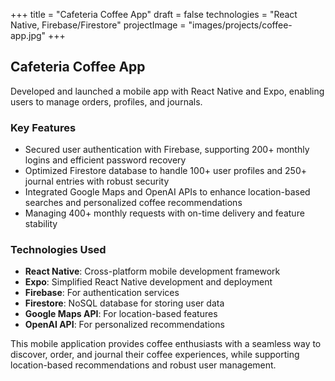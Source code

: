 +++
title = "Cafeteria Coffee App"
draft = false
technologies = "React Native, Firebase/Firestore"
projectImage = "images/projects/coffee-app.jpg"
+++

## Cafeteria Coffee App

Developed and launched a mobile app with React Native and Expo, enabling users to manage orders, profiles, and journals.

### Key Features

- Secured user authentication with Firebase, supporting 200+ monthly logins and efficient password recovery
- Optimized Firestore database to handle 100+ user profiles and 250+ journal entries with robust security
- Integrated Google Maps and OpenAI APIs to enhance location-based searches and personalized coffee recommendations
- Managing 400+ monthly requests with on-time delivery and feature stability

### Technologies Used

- **React Native**: Cross-platform mobile development framework
- **Expo**: Simplified React Native development and deployment
- **Firebase**: For authentication services
- **Firestore**: NoSQL database for storing user data
- **Google Maps API**: For location-based features
- **OpenAI API**: For personalized recommendations

This mobile application provides coffee enthusiasts with a seamless way to discover, order, and journal their coffee experiences, while supporting location-based recommendations and robust user management. 
